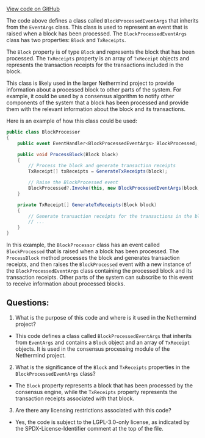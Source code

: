 [View code on GitHub](https://github.com/NethermindEth/nethermind/src/Nethermind/Nethermind.Consensus/Processing/BlockProcessedEventArgs.cs)

The code above defines a class called `BlockProcessedEventArgs` that inherits from the `EventArgs` class. This class is used to represent an event that is raised when a block has been processed. The `BlockProcessedEventArgs` class has two properties: `Block` and `TxReceipts`. 

The `Block` property is of type `Block` and represents the block that has been processed. The `TxReceipts` property is an array of `TxReceipt` objects and represents the transaction receipts for the transactions included in the block.

This class is likely used in the larger Nethermind project to provide information about a processed block to other parts of the system. For example, it could be used by a consensus algorithm to notify other components of the system that a block has been processed and provide them with the relevant information about the block and its transactions.

Here is an example of how this class could be used:

```csharp
public class BlockProcessor
{
    public event EventHandler<BlockProcessedEventArgs> BlockProcessed;

    public void ProcessBlock(Block block)
    {
        // Process the block and generate transaction receipts
        TxReceipt[] txReceipts = GenerateTxReceipts(block);

        // Raise the BlockProcessed event
        BlockProcessed?.Invoke(this, new BlockProcessedEventArgs(block, txReceipts));
    }

    private TxReceipt[] GenerateTxReceipts(Block block)
    {
        // Generate transaction receipts for the transactions in the block
        // ...
    }
}
```

In this example, the `BlockProcessor` class has an event called `BlockProcessed` that is raised when a block has been processed. The `ProcessBlock` method processes the block and generates transaction receipts, and then raises the `BlockProcessed` event with a new instance of the `BlockProcessedEventArgs` class containing the processed block and its transaction receipts. Other parts of the system can subscribe to this event to receive information about processed blocks.
## Questions: 
 1. What is the purpose of this code and where is it used in the Nethermind project?
- This code defines a class called `BlockProcessedEventArgs` that inherits from `EventArgs` and contains a `Block` object and an array of `TxReceipt` objects. It is used in the consensus processing module of the Nethermind project.

2. What is the significance of the `Block` and `TxReceipts` properties in the `BlockProcessedEventArgs` class?
- The `Block` property represents a block that has been processed by the consensus engine, while the `TxReceipts` property represents the transaction receipts associated with that block.

3. Are there any licensing restrictions associated with this code?
- Yes, the code is subject to the LGPL-3.0-only license, as indicated by the SPDX-License-Identifier comment at the top of the file.